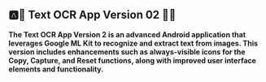 ## 🅰️📠 Text OCR App Version 02 📸🧾

**The Text OCR App Version 2 is an advanced Android application that leverages Google ML Kit to recognize and extract text from images. This version includes enhancements such as always-visible icons for the Copy, Capture, and Reset functions, along with improved user interface elements and functionality.**
